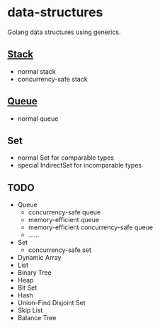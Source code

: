 # data-structures

Golang data structures using generics.

## [Stack](stack/README.md)

* normal stack
* concurrency-safe stack

## [Queue](queue/README.md)

* normal queue

## Set

* normal Set for comparable types
* special IndirectSet for incomparable types

## TODO

* Queue
    * concurrency-safe queue
    * memory-efficient queue
    * memory-efficient concurrency-safe queue
    * ......
* Set
    * concurrency-safe set
* Dynamic Array
* List
* Binary Tree
* Heap
* Bit Set
* Hash
* Union-Find Disjoint Set
* Skip List
* Balance Tree
